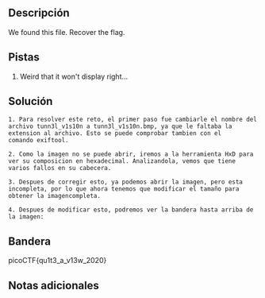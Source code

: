 ## Descripción

We found this file. Recover the flag.

## Pistas

1. Weird that it won't display right...

## Solución

```python()
1. Para resolver este reto, el primer paso fue cambiarle el nombre del archivo tunn3l_v1s10n a tunn3l_v1s10n.bmp, ya que le faltaba la extension al archivo. Esto se puede comprobar tambien con el comando exiftool.

2. Como la imagen no se puede abrir, iremos a la herramienta HxD para ver su composicion en hexadecimal. Analizandola, vemos que tiene varios fallos en su cabecera.

3. Despues de corregir esto, ya podemos abrir la imagen, pero esta incompleta, por lo que ahora tenemos que modificar el tamaño para obtener la imagencompleta.

4. Despues de modificar esto, podremos ver la bandera hasta arriba de la imagen:

```

## Bandera

picoCTF{qu1t3_a_v13w_2020}

## Notas adicionales